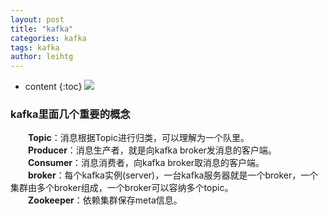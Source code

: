 ```yaml
---
layout: post
title: "kafka"
categories: kafka
tags: kafka
author: leihtg
---
```


* content
{:toc}
![]({{site.baseurl}}/assets/20190812/微信截图_20201115142428.png)

###  kafka里面几个重要的概念

　　**Topic**：消息根据Topic进行归类，可以理解为一个队里。  
　　**Producer**：消息生产者，就是向kafka broker发消息的客户端。  
　　**Consumer**：消息消费者，向kafka broker取消息的客户端。  
　　**broker**：每个kafka实例(server)，一台kafka服务器就是一个broker，一个集群由多个broker组成，一个broker可以容纳多个topic。  
　　**Zookeeper**：依赖集群保存meta信息。  
